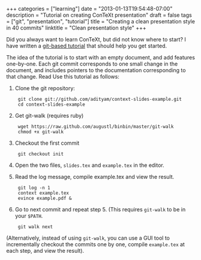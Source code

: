 +++
categories = ["learning"]
date = "2013-01-13T19:54:48-07:00"
description = "Tutorial on creating ConTeXt presentation"
draft = false
tags = ["git", "presentation", "tutorial"]
title = "Creating a clean presentation style in 40 commits"
linktitle = "Clean presentation style"
+++

Did you always want to learn ConTeXt, but did not know where to start? I have
written a [git-based
tutorial](https://github.com/adityam/context-slides-example/commits) that should help you get started.

The idea of the tutorial is to start with an empty document, and add features
one-by-one. Each git commit corresponds to one small change in the document,
and includes pointers to the documentation corresponding to that change. Read
Use this tutorial as follows:

1. Clone the git repository:

        git clone git://github.com/adityam/context-slides-example.git
        cd context-slides-example

2. Get git-walk (requires ruby)

        wget https://raw.github.com/augustl/binbin/master/git-walk
        chmod +x git-walk

3. Checkout the first commit

        git checkout init

4. Open the two files, `slides.tex` and `example.tex` in the editor.

5. Read the log message, compile example.tex and view the result.

        git log -n 1
        context example.tex
        evince example.pdf &

6. Go to next commit and repeat step 5. (This requires `git-walk` to be in
   your `$PATH`.

        git walk next

(Alternatively, instead of using `git-walk`, you can use a GUI tool to
incrementally checkout the commits one by one, compile `example.tex` at each
step, and view the result).
